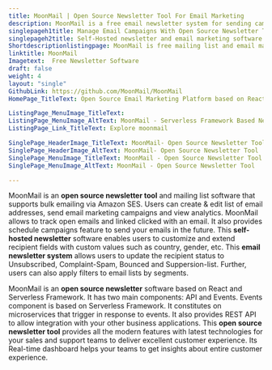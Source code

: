 ```yaml
---
title: MoonMail | Open Source Newsletter Tool For Email Marketing
description: MoonMail is a free email newsletter system for sending campaigns via Amazon SES. It offers a real-time dashboard to deliver an excellent customer experience.
singlepageh1title: Manage Email Campaigns With Open Source Newsletter Tool
singlepageh2title: Self-Hosted newsletter and email marketing software for sending bulk emails using Amazon SES. Manage mailing lists, email campaigns, and measure analytics.
Shortdescriptionlistingpage: MoonMail is free mailing list and email marketing software based on React and Serverless framework. It offers Real-time dashboard to deliver excellent customer experience.
linktitle: MoonMail
Imagetext:  Free Newsletter Software 
draft: false
weight: 4
layout: "single"
GithubLink: https://github.com/MoonMail/MoonMail
HomePage_TitleText: Open Source Email Marketing Platform based on React and Serverless

ListingPage_MenuImage_TitleText: 
ListingPage_MenuImage_AltText: MoonMail - Serverless Framework Based Newsletter Software
ListingPage_Link_TitleText: Explore moonmail

SinglePage_HeaderImage_TitleText: MoonMail- Open Source Newsletter Tool
SinglePage_HeaderImage_AltText: MoonMail- Open Source Newsletter Tool
SinglePage_MenuImage_TitleText: MoonMail - Open Source Newsletter Tool
SinglePage_MenuImage_AltText: MoonMail - Open Source Newsletter Tool

---
```


MoonMail is an **open source newsletter tool** and mailing list software that supports bulk emailing via Amazon SES. Users can create &amp; edit list of email addresses, send email marketing campaigns and view analytics. MoonMail allows to track open emails and linked clicked with an email. It also provides schedule campaigns feature to send your emails in the future. This **self-hosted newsletter** software enables users to customize and extend recipient fields with custom values such as country, gender, etc. This **email newsletter system** allows users to update the recipient status to Unsubscribed, Complaint-Spam, Bounced and Suppersion-list. Further, users can also apply filters to email lists by segments.

MoonMail is an **open source newsletter** software based on React and Serverless Framework. It has two main components: API and Events. Events component is based on Serverless Framework. It constitutes on microservices that trigger in response to events. It also provides REST API to allow integration with your other business applications. This **open source newsletter tool** provides all the modern features with latest technologies for your sales and support teams to deliver excellent customer experience. Its Real-time dashboard helps your teams to get insights about entire customer experience.